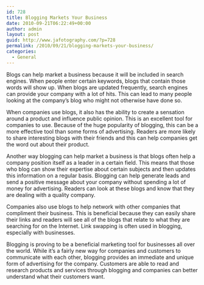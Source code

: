 ```yaml
---
id: 728
title: Blogging Markets Your Business
date: 2010-09-21T06:22:49+00:00
author: admin
layout: post
guid: http://www.jafotography.com/?p=728
permalink: /2010/09/21/blogging-markets-your-business/
categories:
  - General
---
```

Blogs can help market a business because it will be included in search engines. When people enter certain keywords, blogs that contain those words will show up. When blogs are updated frequently, search engines can provide your company with a lot of hits. This can lead to many people looking at the company’s blog who might not otherwise have done so.

When companies use blogs, it also has the ability to create a sensation around a product and influence public opinion. This is an excellent tool for companies to use. Because of the huge popularity of blogging, this can be a more effective tool than some forms of advertising. Readers are more likely to share interesting blogs with their friends and this can help companies get the word out about their product.

Another way blogging can help market a business is that blogs often help a company position itself as a leader in a certain field. This means that those who blog can show their expertise about certain subjects and then updates this information on a regular basis. Blogging can help generate leads and send a positive message about your company without spending a lot of money for advertising. Readers can look at these blogs and know that they are dealing with a quality company.

Companies also use blogs to help network with other companies that compliment their business. This is beneficial because they can easily share their links and readers will see all of the blogs that relate to what they are searching for on the Internet. Link swapping is often used in blogging, especially with businesses.

Blogging is proving to be a beneficial marketing tool for businesses all over the world. While it’s a fairly new way for companies and customers to communicate with each other, blogging provides an immediate and unique form of advertising for the company. Customers are able to read and research products and services through blogging and companies can better understand what their customers want.